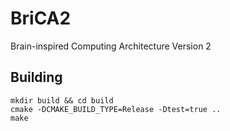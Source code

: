 # BriCA2
Brain-inspired Computing Architecture Version 2

## Building
```
mkdir build && cd build
cmake -DCMAKE_BUILD_TYPE=Release -Dtest=true ..
make
```